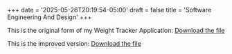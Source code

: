 +++
date = '2025-05-26T20:19:54-05:00'
draft = false
title = 'Software Engineering And Design'
+++

This is the original form of my Weight Tracker Application:
[Download the file](https://benjamin-sturgeon.github.io/projects/CS-360WeightTrackerOriginal.zip)

This is the improved version:
[Download the file](https://benjamin-sturgeon.github.io/projects/CS-360WeightTrackerImproved.zip)
